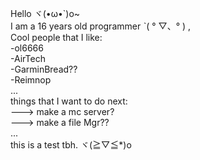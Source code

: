Hello ヾ(•ω•`)o~<br>
I am a 16 years old programmer ˋ( ° ▽、° ) ,<br>
Cool people that I like:<br>
-ol6666<br>
-AirTech<br>
-GarminBread??<br>
-Reimnop<br>
...<br>
things that I want to do next:<br>
---> make a mc server?<br>
---> make a file Mgr??<br>
...<br>
this is a test tbh. ヾ(≧▽≦*)o<br>
